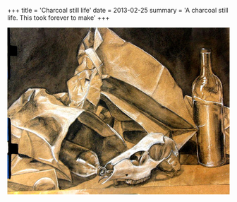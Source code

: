 +++
title = 'Charcoal still life'
date = 2013-02-25
summary = 'A charcoal still life. This took forever to make'
+++

![charcoal_still_life](charcoal_still_life.jpg)

